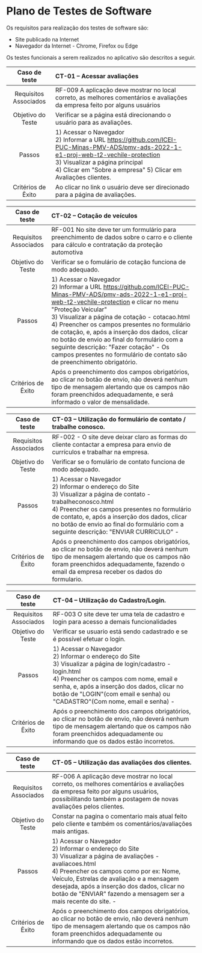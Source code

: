 # Plano de Testes de Software

Os requisitos para realização dos testes de software são:
*	Site publicado na Internet
*	Navegador da Internet - Chrome, Firefox ou Edge


Os testes funcionais a serem realizados no aplicativo são descritos a seguir.

|     Caso de teste      | CT-01 – Acessar avaliações                                                                                                                                                                                                                                                                                            |
|:----------------------:|:--------------------------------------------------------------------------------------------------------------------------------------------------------------------------------------------------------------------------------------------------------------------------------------------------------------------|
| Requisitos Associados	 | RF-009	A aplicação deve mostrar no local correto, as melhores comentários e avaliações da empresa feito por alguns usuários                                                                                                                                                        |
|   Objetivo do Teste    | 	Verificar se a página está direcionando o usuário para as avaliações.                                                                                                                                                                                                                           |
|        Passos	         | 1) Acessar o Navegador <br> 2) Informar a URL https://github.com/ICEI-PUC-Minas-PMV-ADS/pmv-ads-2022-1-e1-proj-web-t2-vechile-protection <br> 3) Visualizar a página principal <br> 4) Clicar em "Sobre a empresa" 5) Clicar em Avaliações clientes.                                                                                                                                                       |
|   Critérios de Êxito   | 	Ao clicar no link o usuário deve ser direcionado para a página de avaliações. 
 
 
|     Caso de teste      | CT-02 – Cotação de veículos                                                                                                                                                                                                                                                                         |
|         :---:          | :---                                                                                                                                                                                                                                                                                                                |
| Requisitos Associados	 | RF-001	No site deve ter um formulário para preenchimento de dados sobre o carro e o cliente para cálculo e contratação da proteção automotiva                                                                                                                            |
|   Objetivo do Teste    | 	Verificar se  o fomulário de cotação funciona de modo adequado.                                                                                                                                                                                                                                                    |
|        Passos	         | 1) Acessar o Navegador <br> 2) Informar a URL https://github.com/ICEI-PUC-Minas-PMV-ADS/pmv-ads-2022-1-e1-proj-web-t2-vechile-protection e clicar no menu "Proteção Veicular" <br> 3) Visualizar a página de cotação - cotacao.html <br> 4) Preencher os campos presentes no formulário de cotação, e, após a inserção dos dados, clicar no botão de envio ao final do formulário com a seguinte descrição: "Fazer cotação" - Os campos presentes no formulário de contato são de preenchimento obrigatório. |
| Critérios de Êxito |	Após o preenchimento dos campos obrigatórios, ao clicar no botão de envio, não deverá nenhum tipo de mensagem alertando que os campos não foram preenchidos adequadamente, e será informado o valor de mensalidade.


|     Caso de teste      | CT-03 – Utilização do formulário de contato / trabalhe conosco.                                                                                                                                                                                                                                                                       |
|         :---:          | :---                                                                                                                                                                                                                                                                                                                |
| Requisitos Associados	 | RF-002 - O site deve deixar claro as formas do cliente contactar a empresa para envio de currículos e trabalhar na empresa.                                                                                                 |
|   Objetivo do Teste    | 	Verificar se  o fomulário de contato funciona de modo adequado.                                                                                                                                                                                                                                                    |
|        Passos	         | 1) Acessar o Navegador <br> 2) Informar o endereço do Site <br> 3) Visualizar a página de contato - trabalheconosco.html <br> 4) Preencher os campos presentes no formulário de contato, e, após a inserção dos dados, clicar no botão de envio ao final do formulário com a seguinte descrição: "ENVIAR CURRICULO" -|
| Critérios de Êxito |	Após o preenchimento dos campos obrigatórios, ao clicar no botão de envio, não deverá nenhum tipo de mensagem alertando que os campos não foram preenchidos adequadamente, fazendo o email da empresa receber os dados do formulario.


|     Caso de teste      | CT-04 – Utilização do Cadastro/Login.                                                                                                                                                                                                                                                                       |
|         :---:          | :---                                                                                                                                                                                                                                                                                                                |
| Requisitos Associados	 | RF-003 O site deve ter uma tela de cadastro e login para acesso a demais funcionalidades         |                                                                                       
|   Objetivo do Teste    | 	Verificar se usuario está sendo cadastrado e se é possível efetuar o login.                                                                                                                                                                                                                                                    |
|        Passos	         | 1) Acessar o Navegador <br> 2) Informar o endereço do Site <br> 3) Visualizar a página de login/cadastro - login.html <br> 4) Preencher os campos com nome, email e senha, e, após a inserção dos dados, clicar no botão de "LOGIN"(com email e senha) ou "CADASTRO"(Com nome, email e senha) -|
| Critérios de Êxito |	Após o preenchimento dos campos obrigatórios, ao clicar no botão de envio, não deverá nenhum tipo de mensagem alertando que os campos não foram preenchidos adequadamente ou informando que os dados estão incorretos.


|     Caso de teste      | CT-05 – Utilização das avaliações dos clientes.                                                                                                                                                                                                                                                                       |
|         :---:          | :---                                                                                                                                                                                                                                                                                                                |
| Requisitos Associados	 | RF-006 A aplicação deve mostrar no local correto, os melhores comentários e avaliações da empresa feito por alguns usuários, possibilitando também a postagem de novas avaliações pelos clientes.        |                                                                                       
|   Objetivo do Teste    | 	Constar na pagina o comentario mais atual feito pelo cliente e também os comentários/avaliações mais antigas.                                                                                                                                                                                                                                                    |
|        Passos	         | 1) Acessar o Navegador <br> 2) Informar o endereço do Site <br> 3) Visualizar a página de avaliações - avaliacoes.html <br> 4) Preencher os campos como por ex: Nome, Veículo, Estrelas de avaliação e a mensagem desejada, após a inserção dos dados, clicar no botão de "ENVIAR" fazendo a mensagem ser a mais recente do site. -|
| Critérios de Êxito |	Após o preenchimento dos campos obrigatórios, ao clicar no botão de envio, não deverá nenhum tipo de mensagem alertando que os campos não foram preenchidos adequadamente ou informando que os dados estão incorretos.


